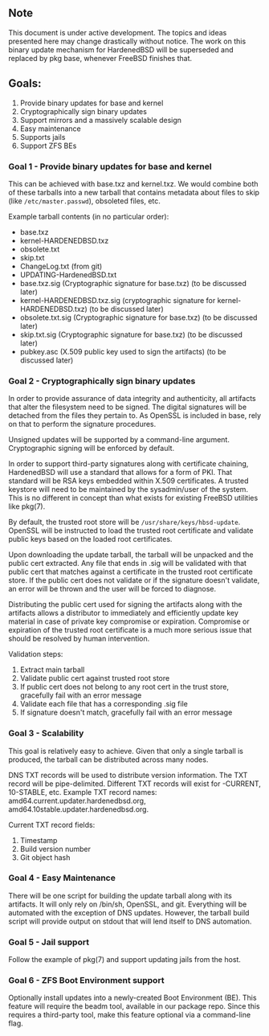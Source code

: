 ## Note

This document is under active development. The topics and ideas presented here may change drastically without notice. The work on this binary update mechanism for HardenedBSD will be superseded and replaced by pkg base, whenever FreeBSD finishes that.

## Goals:

1. Provide binary updates for base and kernel
1. Cryptographically sign binary updates
1. Support mirrors and a massively scalable design
1. Easy maintenance
1. Supports jails
1. Support ZFS BEs

### Goal 1 - Provide binary updates for base and kernel

This can be achieved with base.txz and kernel.txz. We would combine both of these tarballs into a new tarball that contains metadata about files to skip (like `/etc/master.passwd`), obsoleted files, etc.

Example tarball contents (in no particular order):
* base.txz
* kernel-HARDENEDBSD.txz
* obsolete.txt
* skip.txt
* ChangeLog.txt (from git)
* UPDATING-HardenedBSD.txt
* base.txz.sig (Cryptographic signature for base.txz) (to be discussed later)
* kernel-HARDENEDBSD.txz.sig (cryptographic signature for kernel-HARDENEDBSD.txz) (to be discussed later)
* obsolete.txt.sig (Cryptographic signature for base.txz) (to be discussed later)
* skip.txt.sig (Cryptographic signature for base.txz) (to be discussed later)
* pubkey.asc (X.509 public key used to sign the artifacts) (to be discussed later)

### Goal 2 - Cryptographically sign binary updates

In order to provide assurance of data integrity and authenticity, all artifacts that alter the filesystem need to be signed. The digital signatures will be detached from the files they pertain to. As OpenSSL is included in base, rely on that to perform the signature procedures.

Unsigned updates will be supported by a command-line argument. Cryptographic signing will be enforced by default.

In order to support third-party signatures along with certificate chaining, HardenedBSD will use a standard that allows for a form of PKI. That standard will be RSA keys embedded within X.509 certificates. A trusted keystore will need to be maintained by the sysadmin/user of the system. This is no different in concept than what exists for existing FreeBSD utilities like pkg(7).

By default, the trusted root store will be `/usr/share/keys/hbsd-update`. OpenSSL will be instructed to load the trusted root certificate and validate public keys based on the loaded root certificates.

Upon downloading the update tarball, the tarball will be unpacked and the public cert extracted. Any file that ends in .sig will be validated with that public cert that matches against a certificate in the trusted root certificate store. If the public cert does not validate or if the signature doesn't validate, an error will be thrown and the user will be forced to diagnose.

Distributing the public cert used for signing the artifacts along with the artifacts allows a distributor to immediately and efficiently update key material in case of private key compromise or expiration. Compromise or expiration of the trusted root certificate is a much more serious issue that should be resolved by human intervention.

Validation steps:

1. Extract main tarball
1. Validate public cert against trusted root store
 1. If public cert does not belong to any root cert in the trust store, gracefully fail with an error message
1. Validate each file that has a corresponding .sig file
 1. If signature doesn't match, gracefully fail with an error message

### Goal 3 - Scalability

This goal is relatively easy to achieve. Given that only a single tarball is produced, the tarball can be distributed across many nodes.

DNS TXT records will be used to distribute version information. The TXT record will be pipe-delimited. Different TXT records will exist for -CURRENT, 10-STABLE, etc. Example TXT record names: amd64.current.updater.hardenedbsd.org, amd64.10stable.updater.hardenedbsd.org.

Current TXT record fields:

1. Timestamp
1. Build version number
1. Git object hash

### Goal 4 - Easy Maintenance

There will be one script for building the update tarball along with its artifacts. It will only rely on /bin/sh, OpenSSL, and git. Everything will be automated with the exception of DNS updates. However, the tarball build script will provide output on stdout that will lend itself to DNS automation.

### Goal 5 - Jail support

Follow the example of pkg(7) and support updating jails from the host.

### Goal 6 - ZFS Boot Environment support

Optionally install updates into a newly-created Boot Environment (BE). This feature will require the beadm tool, available in our package repo. Since this requires a third-party tool, make this feature optional via a command-line flag.